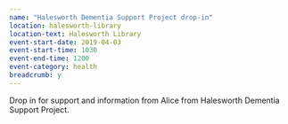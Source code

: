 ```yaml
---
name: "Halesworth Dementia Support Project drop-in"
location: halesworth-library
location-text: Halesworth Library
event-start-date: 2019-04-03
event-start-time: 1030
event-end-time: 1200
event-category: health
breadcrumb: y
---
```


Drop in for support and information from Alice from Halesworth Dementia Support Project.
